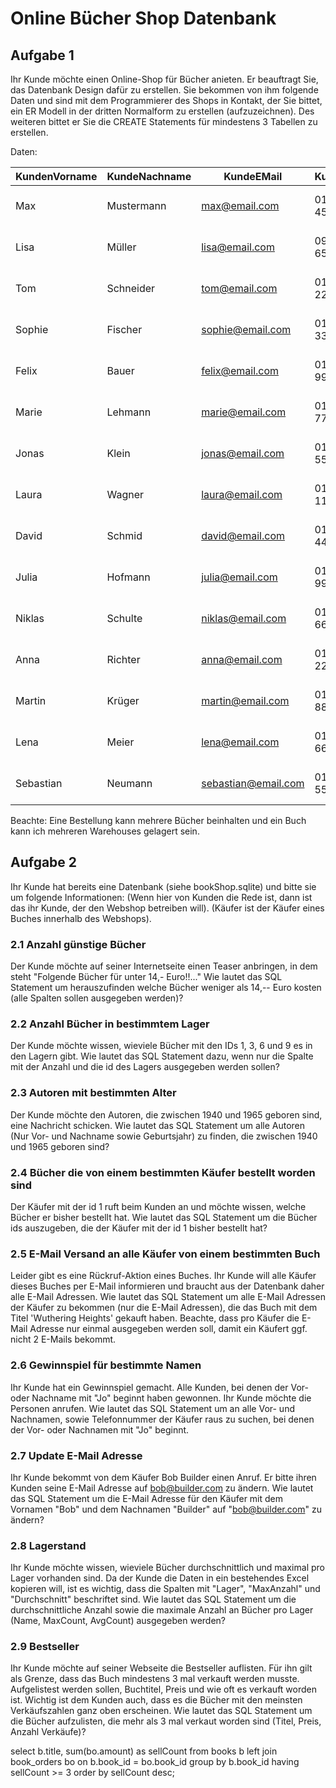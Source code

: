 # Online Bücher Shop Datenbank
## Aufgabe 1 
Ihr Kunde möchte einen Online-Shop für Bücher anieten. Er beauftragt Sie, das Datenbank Design dafür zu erstellen.
Sie bekommen von ihm folgende Daten und sind mit dem Programmierer des Shops in Kontakt, der Sie bittet, ein ER Modell in der dritten Normalform zu erstellen (aufzuzeichnen).
Des weiteren bittet er Sie die CREATE Statements für mindestens 3 Tabellen zu erstellen.


Daten:


| KundenVorname | KundeNachname | KundeEMail          | KundeTelefon | BestellDatum | BestellStatus  |  BuchTitel             | BuchISBN        | AutorVorname | AutorNachname | AutorGeburtsJahr | VerlagName   | VerlagSitz | VerlagWebseite     | LagerOrt  | LagerBestand |
|---------------|---------------|---------------------|--------------|--------------|----------------|------------------------|-----------------|--------------|---------------|------------------|--------------|------------|--------------------|-----------|--------------|
| Max           | Mustermann    | max@email.com       | 0123-4567890 | 2024-02-20   | Versendet      |  Einführung in SQL     | 978-3-123456-0  | Peter        | Schmidt       | 1975             | TechBooks    | Berlin     | www.techbooks.de   | Lager A   | 12           |
| Lisa          | Müller        | lisa@email.com      | 0987-6543210 | 2024-02-18   | In Bearbeitung | Java für Anfänger      | 978-3-654321-1  | Anna         | Weber         | 1982             | CodePress    | Hamburg    | www.codepress.com  | Lager B   | 8            |
| Tom           | Schneider     | tom@email.com       | 0171-2233445 | 2024-02-15   | Abgeschlossen  |  Python Programmierung | 978-3-789012-2  | Michael      | Braun         | 1968             | DevBooks     | München    | www.devbooks.net   | Lager C   | 20           |
| Sophie        | Fischer       | sophie@email.com    | 0151-3344556 | 2024-02-12   | Storniert      |  Webentwicklung        | 978-3-567890-3  | Julia        | Wagner        | 1990             | WebTech      | Köln       | www.webtech.de     | Lager D   | 5            |
| Felix         | Bauer         | felix@email.com     | 0160-9988776 | 2024-02-10   | Versendet      |  C++ Grundlagen        | 978-3-876543-4  | Markus       | Hoffman n     | 1972             | CodeMaster   | Stuttgart  | www.codemaster.com | Lager E   | 18           |
| Marie         | Lehmann       | marie@email.com     | 0176-7788990 | 2024-02-08   | Abgeschlossen  |  Künstliche Intelligenz| 978-3-345678-5  | Sandra       | Meier         | 1985             | AI Press     | Dresden    | www.aipress.de     | Lager F   | 7            |
| Jonas         | Klein         | jonas@email.com     | 0152-5566778 | 2024-02-05   | Versendet      |  Datenbanken verstehen | 978-3-908765-6  | Tobias       | Schuste r     | 1977             | DB Experts   | Leipzig    | www.dbexperts.com  | Lager G   | 10           |
| Laura         | Wagner        | laura@email.com     | 0178-1122334 | 2024-02-03   | In Bearbeitung |  JavaScript für Profis | 978-3-432109-7  | Christian    | Becker        | 1991             | WebCoding    | Bremen     | www.webcoding.net  | Lager H   | 14           |
| David         | Schmid        | david@email.com     | 0162-4455667 | 2024-02-01   | Versendet      |  IT-Security Basics    | 978-3-543210-8  | Benjamin     | Lange         | 1983             | CyberBooks   | Frankfurt  | www.cyberbooks.de  | Lager I   | 9            |
| Julia         | Hofmann       | julia@email.com     | 0159-9988776 | 2024-01-30   | Abgeschlossen  |  HTML & CSS Design     | 978-3-210987-9  | Melanie      | König         | 1979             | DesignPress  | Nürnberg   | www.designpress.de | Lager J   | 16           |
| Niklas        | Schulte       | niklas@email.com    | 0173-6677889 | 2024-01-27   | Storniert      |  Softwareentwicklung   | 978-3-765432-1  | Patrick      | Walter        | 1980             | DevWorld     | Düsseldorf | www.devworld.com   | Lager K   | 6            |
| Anna          | Richter       | anna@email.com      | 0154-2233445 | 2024-01-25   | Versendet      |  Machine Learning      | 978-3-654098-2  | Florian      | Peters        | 1976             | AI Academy   | Hannover   | www.aiacademy.net  | Lager L   | 11           |
| Martin        | Krüger        | martin@email.com    | 0177-8899001 | 2024-01-22   | Abgeschlossen  |  Cloud Computing       | 978-3-876509-3  | Daniela      | Böhm          | 1993             | CloudPress   | Dortmund   | www.cloudpress.de  | Lager M   | 13           |
| Lena          | Meier         | lena@email.com      | 0168-6677885 | 2024-01-20   | In Bearbeitung |  DevOps für Einsteiger | 978-3-231098-4  | Andreas      | Fischer       | 1987             | DevOpsWorld  | Essen      | www.devopsworld.de | Lager N   | 15           |
| Sebastian     | Neumann       | sebastian@email.com | 0153-5566773 | 2024-01-18   | Versendet      | Agile Methoden         | 978-3-908743-5  | Stefan       | Lehmann       | 1969             | AgilePress   | Stuttgart  | www.agilepress.de  | Lager O   | 17           |


Beachte:
Eine Bestellung kann mehrere Bücher beinhalten und ein Buch kann ich mehreren Warehouses gelagert sein.

## Aufgabe 2

Ihr Kunde hat bereits eine Datenbank (siehe bookShop.sqlite) und bitte sie um folgende Informationen:
(Wenn hier von Kunden die Rede ist, dann ist das ihr Kunde, der den Webshop betreiben will).
(Käufer ist der Käufer eines Buches innerhalb des Webshops).

### 2.1 Anzahl günstige Bücher
Der Kunde möchte auf seiner Internetseite einen Teaser anbringen, in dem steht "Folgende Bücher für unter 14,- Euro!!..."
Wie lautet das SQL Statement um herauszufinden welche Bücher weniger als 14,-- Euro kosten (alle Spalten sollen ausgegeben werden)?


### 2.2 Anzahl Bücher in bestimmtem Lager
Der Kunde möchte wissen, wieviele Bücher mit den IDs 1, 3, 6 und 9 es in den Lagern gibt.
Wie lautet das SQL Statement dazu, wenn nur die Spalte mit der Anzahl und die id des Lagers ausgegeben werden sollen?

### 2.3 Autoren mit bestimmten Alter
Der Kunde möchte den Autoren, die zwischen 1940 und 1965 geboren sind, eine Nachricht schicken.
Wie lautet das SQL Statement um alle Autoren (Nur Vor- und Nachname sowie Geburtsjahr) zu finden, die zwischen 1940 und 1965 geboren sind?


### 2.4 Bücher die von einem bestimmten Käufer bestellt worden sind
Der Käufer mit der id 1 ruft beim Kunden an und möchte wissen, welche Bücher er bisher bestellt hat.
Wie lautet das SQL Statement um die Bücher ids auszugeben, die der Käufer mit der id 1 bisher bestellt hat?


### 2.5 E-Mail Versand an alle Käufer von einem bestimmten Buch
Leider gibt es eine Rückruf-Aktion eines Buches. Ihr Kunde will alle Käufer dieses Buches per E-Mail informieren und braucht aus der Datenbank daher alle E-Mail Adressen.
Wie lautet das SQL Statement um alle E-Mail Adressen der Käufer zu bekommen (nur die E-Mail Adressen), die das Buch mit dem Titel 'Wuthering Heights' gekauft haben.
Beachte, dass pro Käufer die E-Mail Adresse nur einmal ausgegeben werden soll, damit ein Käufert ggf. nicht 2 E-Mails bekommt.


### 2.6 Gewinnspiel für bestimmte Namen
Ihr Kunde hat ein Gewinnspiel gemacht. Alle Kunden, bei denen der Vor- oder Nachname mit "Jo" beginnt haben gewonnen. Ihr Kunde möchte die Personen anrufen.
Wie lautet das SQL Statement um an alle Vor- und Nachnamen, sowie Telefonnummer der Käufer raus zu suchen, bei denen der Vor- oder Nachnamen mit "Jo" beginnt.


### 2.7 Update E-Mail Adresse
Ihr Kunde bekommt von dem Käufer Bob Builder einen Anruf. Er bitte ihren Kunden seine E-Mail Adresse auf bob@builder.com zu ändern.
Wie lautet das SQL Statement um die E-Mail Adresse für den Käufer mit dem Vornamen "Bob" und dem Nachnamen "Builder" auf "bob@builder.com" zu ändern?


### 2.8 Lagerstand
Ihr Kunde möchte wissen, wieviele Bücher durchschnittlich und maximal pro Lager vorhanden sind. Da der Kunde die Daten in ein bestehendes Excel kopieren will, ist es wichtig, 
dass die Spalten mit "Lager", "MaxAnzahl" und "Durchschnitt" beschriftet sind.
Wie lautet das SQL Statement um die durchschnittliche Anzahl sowie die maximale Anzahl an Bücher pro Lager (Name, MaxCount, AvgCount) ausgegeben werden?


### 2.9 Bestseller
Ihr Kunde möchte auf seiner Webseite die Bestseller auflisten. Für ihn gilt als Grenze, dass das Buch mindestens 3 mal verkauft werden musste.
Aufgelistest werden sollen, Buchtitel, Preis und wie oft es verkauft worden ist. Wichtig ist dem Kunden auch, dass es die Bücher mit den meinsten Verkäufszahlen ganz oben erscheinen.
Wie lautet das SQL Statement um die Bücher aufzulisten, die mehr als 3 mal verkaut worden sind (Titel, Preis, Anzahl Verkäufe)?

select b.title, sum(bo.amount) as sellCount from books b left join book_orders bo on b.book_id = bo.book_id group by b.book_id having sellCount >= 3 order by sellCount desc;
